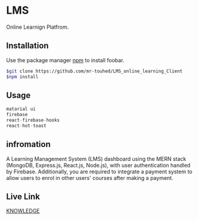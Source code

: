 # LMS

Online Learnign Platfrom.

## Installation

Use the package manager [npm](https://npm.org) to install foobar.

```bash
$git clone https://github.com/mr-touhed/LMS_online_learning_Client
$npm install
```

## Usage

```python
matarial ui
firebase
react-firebase-hooks
react-hot-toast
```

## infromation

A Learning Management System (LMS) dashboard using the MERN stack (MongoDB, Express.js, React.js, Node.js), with user authentication handled by Firebase. Additionally, you are required to integrate a payment system to allow users to enrol in other users' courses after making a payment.

## Live Link

[KNOWLEDGE](https://choosealicense.com/licenses/mit/)